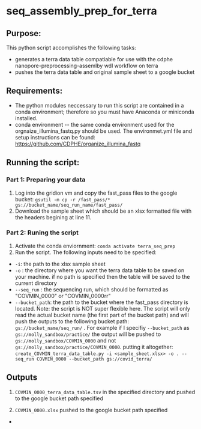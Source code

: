 # seq_assembly_prep_for_terra

## Purpose:
This python script accomplishes the following tasks:
- generates a terra data table compatiable for use with the cdphe nanopore-preprocessing-assemlby wdl workflow on terra
- pushes the terra data table and original sample sheet to a google bucket

## Requirements:
- The python modules neccessary to run this script are contained in a conda environment; therefore so you must have Anaconda or miniconda installed.
- conda environment -- the same conda environment used for the orgnaize_illumina_fastq.py should be used. The environmet.yml file and setup instructions can be found: https://github.com/CDPHE/organize_illumina_fastq

## Running the script:
### Part 1: Preparing your data
1. Log into the gridion vm and copy the fast_pass files to the google bucket:
``gsutil -m cp -r /fast_pass/* gs://bucket_name/seq_run_name/fast_pass/ ``
2. Download the sample sheet which should be an xlsx formatted file with the headers begining at line 11.

### Part 2: Runing the script
1. Activate the conda enviornment:
``conda activate terra_seq_prep``
2. Run the script. The following inputs need to be specified:
  - ``-i``: the path to the xlsx sample sheet
  - ``-o`` : the directory where you want the terra data table to be saved on your machine. if no path is specified then the table will be saved to the current directory
  - ``--seq_run`` : the sequencing run, which should be formatted as "COVMIN_0000" or "COVMIN_0000rr"
  - ``--bucket_path``: the path to the bucket where the fast_pass directory is located. Note: the script is NOT super flexible here. The script will only read the actual bucket name (the first part of the bucket path) and will push the outputs to the following bucket path: ``gs://bucket_name/seq_run/`` . For example if I specifiy ``--bucket_path`` as ``gs://molly_sandbox/practice/`` the output will be pushed to ``gs://molly_sandbox/COVMIN_0000`` and not ``gs://molly_sandbox/practice/COVMIN_0000``.
putting it altogether:
``create_COVMIN_terra_data_table.py -i <sample_sheet.xlsx> -o . --seq_run COVMIN_0000 --bucket_path gs://covid_terra/``


## Outputs
1. ``COVMIN_0000_terra_data_table.tsv`` in the specified directory and pushed to the google bucket path specified

2. ``COVMIN_0000.xlsx`` pushed to the google bucket path specified

-

